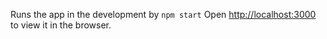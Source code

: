

Runs the app in the development by `npm start`
Open [http://localhost:3000](http://localhost:3000) to view it in the browser.
